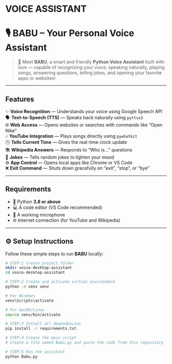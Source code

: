 # VOICE ASSISTANT
# 🎙️ BABU – Your Personal Voice Assistant

> 🤖 Meet **BABU**, a smart and friendly **Python Voice Assistant** built with love — capable of recognizing your voice, speaking naturally, playing songs, answering questions, telling jokes, and opening your favorite apps or websites!

---

##  Features

✨ **Voice Recognition** — Understands your voice using Google Speech API  
🗣️ **Text-to-Speech (TTS)** — Speaks back naturally using `pyttsx3`  
🌐 **Web Access** — Opens websites or searches with commands like “Open Nike”  
🎶 **YouTube Integration** — Plays songs directly using `pywhatkit`  
🕒 **Tells Current Time** — Gives the real-time clock update  
📚 **Wikipedia Answers** — Responds to “Who is…” questions  
🤣 **Jokes** — Tells random jokes to lighten your mood  
⚙️ **App Control** — Opens local apps like Chrome or VS Code  
❌ **Exit Command** — Shuts down gracefully on “exit”, “stop”, or “bye”

---

##  Requirements

- 🐍 Python **3.8 or above**
- 💻 A code editor (VS Code recommended)
- 🎤 A working microphone
- 🌐 Internet connection (for YouTube and Wikipedia)

---

## ⚙️ Setup Instructions

Follow these simple steps to run **BABU** locally:

```bash
# STEP:1 Create project folder
mkdir voice-desktop-assistant
cd voice-desktop-assistant

# STEP:2 Create and activate virtual environment
python -m venv venv

# For Windows
venv\Scripts\activate

# For macOS/Linux
source venv/bin/activate

# STEP:3 Install all dependencies
pip install -r requirements.txt

# STEP:4 Create the main script
# Create a file named Babu.py and paste the code from this repository

# STEP:5 Run the assistant
python Babu.py
